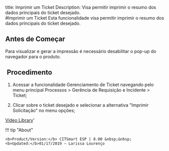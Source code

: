 title: Imprimir um Ticket
Description: Visa permitir imprimir o resumo dos dados principais do ticket desejado.  
#Imprimir um Ticket
Esta funcionalidade visa permitir imprimir o resumo dos dados principais do ticket desejado. 

Antes de Começar
----------------

Para visualizar e gerar a impressão é necessário desabilitar o pop-up do
navegador para o produto.

 Procedimento 
--------------

1.  Acessar a funcionalidade Gerenciamento de Ticket navegando pelo menu
    principal Processos \> Gerência de Requisição e Incidente \> Ticket;

2.  Clicar sobre o ticket desejado e selecionar a alternativa "Imprimir
    Solicitação" no menu opções;

<i class='fa fa-youtube-play  fa-2x' style='color:#97ce17;vertical-align: middle;'> </i> [Video Library](https://www.youtube.com/playlist?list=PLB5qK2uzf2ROn4Xs6UdH84Ujzta2iJ6Ei)'

!!! tip "About"

    <b>Product/Version:</b> CITSmart ESP | 8.00 &nbsp;&nbsp;
    <b>Updated:</b>01/17/2019 – Larissa Lourenço


